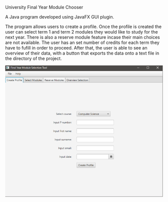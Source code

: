 University Final Year Module Chooser

A Java program developed using JavaFX GUI plugin.

The program allows users to create a profile. 
Once the profile is created the user can select term 1 and term 2 modules they would like to study for the next year. There is also a reserve module feature incase their main choices are not available.
The user has an set number of credits for each term they have to fufill in order to proceed.
After that, the user is able to see an overview of their data, with a button that exports the data onto a text file in the directory of the project. 

![plot](./MainMenu.png)

